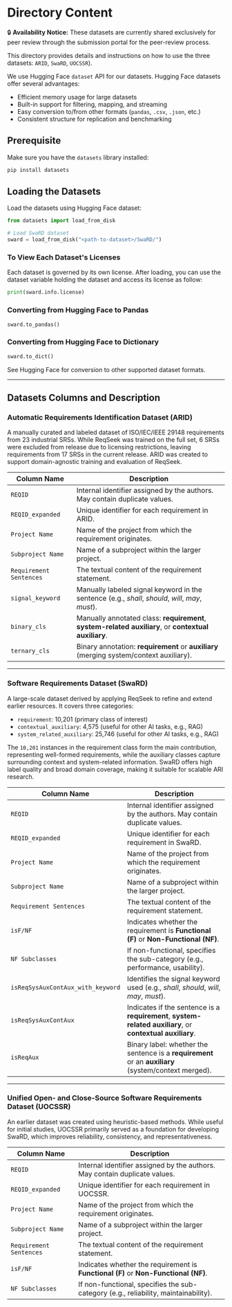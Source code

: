 # Directory Content

🔒 **Availability Notice:** These datasets are currently shared exclusively for peer review through the submission portal for the peer-review process.

This directory provides details and instructions on how to use the three datasets: `ARID`, `SwaRD`, `UOCSSR`).




We use Hugging Face `dataset` API for our datasets. Hugging Face datasets offer several advantages:


- Efficient memory usage for large datasets
- Built-in support for filtering, mapping, and streaming
- Easy conversion to/from other formats (`pandas`, `.csv`, `.json`, etc.)
- Consistent structure for replication and benchmarking


## Prerequisite

Make sure you have the `datasets` library installed:

```bash
pip install datasets
```

## Loading the Datasets

Load the datasets using Hugging Face dataset:

```python
from datasets import load_from_disk

# Load SwaRD dataset
sward = load_from_disk("<path-to-dataset>/SwaRD/")
```

### To View Each Dataset's Licenses
Each dataset is governed by its own license. After loading, you can use the dataset variable holding the dataset and access its license as follow:

```python
print(sward.info.license)
```

### Converting from Hugging Face to Pandas

```python
sward.to_pandas()
```

### Converting from Hugging Face to Dictionary

```python 
sward.to_dict()
```

See Hugging Face for conversion to other supported dataset formats. 


---

## Datasets Columns and Description



### Automatic Requirements Identification Dataset (ARID)
A manually curated and labeled dataset of ISO/IEC/IEEE 29148 requirements from 23 industrial SRSs. While ReqSeek was trained on the full set, 6 SRSs were excluded from release due to licensing restrictions, leaving requirements from 17 SRSs in the current release. ARID was created to support domain-agnostic training and evaluation of ReqSeek.


| Column Name             | Description |
|------------------------|-------------|
| `REQID`                 | Internal identifier assigned by the authors. May contain duplicate values. |
| `REQID_expanded`        | Unique identifier for each requirement in ARID. |
| `Project Name`          | Name of the project from which the requirement originates. |
| `Subproject Name`       | Name of a subproject within the larger project. |
| `Requirement Sentences` | The textual content of the requirement statement. |
| `signal_keyword`        | Manually labeled signal keyword in the sentence (e.g., *shall*, *should*, *will*, *may*, *must*). |
| `binary_cls`            | Manually annotated class: **requirement**, **system-related auxiliary**, or **contextual auxiliary**. |
| `ternary_cls`           | Binary annotation: **requirement** or **auxiliary** (merging system/context auxiliary). |


---

### Software Requirements Dataset (SwaRD) 

A large-scale dataset derived by applying ReqSeek to refine and extend earlier resources. It covers three categories:
- `requirement`: 10,201 (primary class of interest)
- `contextual_auxiliary`: 4,575 (useful for other AI tasks, e.g., RAG)
- `system_related_auxiliary`: 25,746 (useful for other AI tasks, e.g., RAG)


The `10,201` instances in the requirement class form the main contribution, representing well-formed requirements, while the auxiliary classes capture surrounding context and system-related information. SwaRD offers high label quality and broad domain coverage, making it suitable for scalable ARI research.


| Column Name                         | Description |
|------------------------------------|-------------|
| `REQID`                             | Internal identifier assigned by the authors. May contain duplicate values. |
| `REQID_expanded`                   | Unique identifier for each requirement in SwaRD. |
| `Project Name`                     | Name of the project from which the requirement originates. |
| `Subproject Name`                  | Name of a subproject within the larger project. |
| `Requirement Sentences`           | The textual content of the requirement statement. |
| `isF/NF`                           | Indicates whether the requirement is **Functional (F)** or **Non-Functional (NF)**. |
| `NF Subclasses`                   | If non-functional, specifies the sub-category (e.g., performance, usability). |
| `isReqSysAuxContAux_with_keyword` | Identifies the signal keyword used (e.g., *shall*, *should*, *will*, *may*, *must*). |
| `isReqSysAuxContAux`              | Indicates if the sentence is a **requirement**, **system-related auxiliary**, or **contextual auxiliary**. |
| `isReqAux`                        | Binary label: whether the sentence is a **requirement** or an **auxiliary** (system/context merged). |

---

### Unified Open- and Close-Source Software Requirements Dataset (UOCSSR)
An earlier dataset was created using heuristic-based methods. While useful for initial studies, UOCSSR primarily served as a foundation for developing SwaRD, which improves reliability, consistency, and representativeness.

| Column Name             | Description |
|------------------------|-------------|
| `REQID`                 | Internal identifier assigned by the authors. May contain duplicate values. |
| `REQID_expanded`        | Unique identifier for each requirement in UOCSSR. |
| `Project Name`          | Name of the project from which the requirement originates. |
| `Subproject Name`       | Name of a subproject within the larger project. |
| `Requirement Sentences` | The textual content of the requirement statement. |
| `isF/NF`                | Indicates whether the requirement is **Functional (F)** or **Non-Functional (NF)**. |
| `NF Subclasses`         | If non-functional, specifies the sub-category (e.g., reliability, maintainability). |
